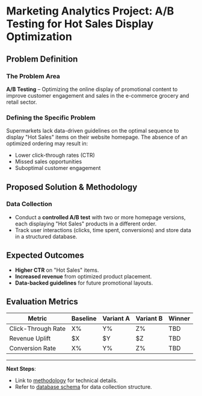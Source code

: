 # Marketing Analytics Project: A/B Testing for Hot Sales Display Optimization  

## Problem Definition  

### The Problem Area  
**A/B Testing** – Optimizing the online display of promotional content to improve customer engagement and sales in the e-commerce grocery and retail sector.  

### Defining the Specific Problem  
Supermarkets lack data-driven guidelines on the optimal sequence to display "Hot Sales" items on their website homepage. The absence of an optimized ordering may result in:  
- Lower click-through rates (CTR)  
- Missed sales opportunities  
- Suboptimal customer engagement  

## Proposed Solution & Methodology  

### Data Collection  
- Conduct a **controlled A/B test** with two or more homepage versions, each displaying "Hot Sales" products in a different order.  
- Track user interactions (clicks, time spent, conversions) and store data in a structured database.  



## Expected Outcomes  
- **Higher CTR** on "Hot Sales" items.  
- **Increased revenue** from optimized product placement.  
- **Data-backed guidelines** for future promotional layouts.  

## Evaluation Metrics  
| Metric                | Baseline | Variant A | Variant B | Winner |  
|-----------------------|----------|-----------|-----------|--------|  
| Click-Through Rate    | X%       | Y%        | Z%        | TBD    |  
| Revenue Uplift        | $X       | $Y        | $Z        | TBD    |  
| Conversion Rate       | X%       | Y%        | Z%        | TBD    |  

---
**Next Steps**:  
- Link to [methodology](model.md) for technical details.  
- Refer to [database schema](database.md) for data collection structure.  
